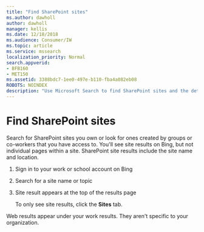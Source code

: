 ```yaml
---
title: "Find SharePoint sites"
ms.author: dawholl
author: dawholl
manager: kellis
ms.date: 12/18/2018
ms.audience: Consumer/IW
ms.topic: article
ms.service: mssearch
localization_priority: Normal
search.appverid:
- BFB160
- MET150
ms.assetid: 3388bdc7-1ee0-497e-b110-fba4a082eb08
ROBOTS: NOINDEX
description: "Use Microsoft Search to find SharePoint sites and the details that you'll see"
---
```


# Find SharePoint sites

Search for SharePoint sites you own or look for ones created by groups or co-workers that you have access to. You'll see site results on Bing, but not individual pages within a site. SharePoint site results include the site name and location.
  
1. Sign in to your work or school account on Bing
    
2. Search for a site name or topic
    
3. Site result appears at the top of the results page
    
    To only see site results, click the **Sites** tab. 
    
Web results appear under your work results. They aren't specific to your organization.

  

